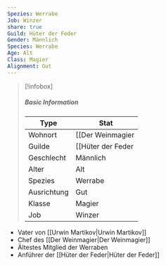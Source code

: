 ```yaml
---
Spezies: Werrabe
Job: Winzer
share: true
Guild: Hüter der Feder
Gender: Männlich
Species: Werrabe
Age: Alt
Class: Magier
Alignment: Gut
---
```



>[!infobox]
>##### Basic Information
>Type | Stat |
>----  | ----  |
> Wohnort | [[Der Weinmagier|Der Weinmagier]] |
> Guilde | [[Hüter der Feder|Hüter der Feder]] |
> Geschlecht | Männlich |
> Alter | Alt |
> Spezies | Werrabe |
> Ausrichtung | Gut |
> Klasse | Magier |
> Job | Winzer |


- Vater von [[Urwin Martikov|Urwin Martikov]]
- Chef des [[Der Weinmagier|Der Weinmagier]]
- Ältestes Mitglied der Werraben
- Anführer der [[Hüter der Feder|Hüter der Feder]]